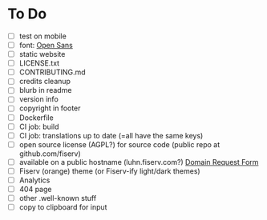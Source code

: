# To Do

- [ ] test on mobile
- [ ] font: [Open Sans](https://fonts.google.com/specimen/Open+Sans)
- [ ] static website
- [ ] LICENSE.txt
- [ ] CONTRIBUTING.md
- [ ] credits cleanup
- [ ] blurb in readme
- [ ] version info
- [ ] copyright in footer
- [ ] Dockerfile
- [ ] CI job: build
- [ ] CI job: translations up to date (=all have the same keys)
- [ ] open source license (AGPL?) for source code (public repo at github.com/fiserv)
- [ ] available on a public hostname (luhn.fiserv.com?)  [Domain Request Form](https://fiservcorp.sharepoint.com/sites/fuel-fiserv-brand/SitePages/Domain-Request-Form.aspx)
- [ ] Fiserv (orange) theme (or Fiserv-ify light/dark themes)
- [ ] Analytics
- [ ] 404 page
- [ ] other .well-known stuff
- [ ] copy to clipboard for input
